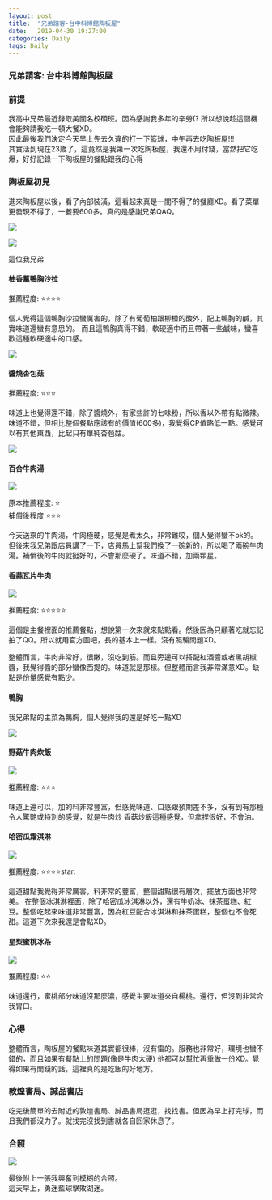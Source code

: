 ```yaml
---
layout: post
title:  "兄弟請客-台中科博館陶板屋"
date:   2019-04-30 19:27:00
categories: Daily
tags: Daily
---
```


### 兄弟請客: 台中科博館陶板屋

### 前提

我高中兄弟最近錄取美國名校碩班。因為感謝我多年的辛勞(? 所以想說趁這個機會能夠請我吃一頓大餐XD。<br />
因此最後我們決定今天早上先去久違的打一下籃球，中午再去吃陶板屋!!!<br />
其實活到現在23歲了，這竟然是我第一次吃陶板屋，我還不用付錢，當然把它吃爆，好好記錄一下陶板屋的餐點跟我的心得

### 陶板屋初見

進來陶板屋以後，看了內部裝潢，這看起來真是一間不得了的餐廳XD。看了菜單更發現不得了，一餐要600多。真的是感謝兄弟QAQ。

![](/assets/images/Daily/0430/0430-1.jpg)

![](/assets/images/Daily/0430/0430-0.jpg)

這位我兄弟

#### 柚香薰鴨胸沙拉

推薦程度: :star::star::star::star:

個人覺得這個鴨胸沙拉蠻厲害的，除了有葡萄柚跟柳橙的酸外，配上鴨胸的鹹，其實味道還蠻有意思的。
而且這鴨胸真得不錯，軟硬適中而且帶著一些鹹味，蠻喜歡這種軟硬適中的口感。

![](/assets/images/Daily/0430/0430-2.jpg)

#### 醬燒杏包菇

推薦程度: :star::star::star:

味道上也覺得還不錯，除了醬燒外，有家些許的七味粉，所以香以外帶有點微辣。
味道不錯，但相比整個餐點應該有的價值(600多)，我覺得CP值略低一點。感覺可以有其他東西，比起只有單純杏苞姑。

![](/assets/images/Daily/0430/0430-3.jpg)


#### 百合牛肉湯

![](/assets/images/Daily/0430/0430-4.jpg)

原本推薦程度: :star:<br />
補償後程度 :star::star::star:

今天送來的牛肉湯，牛肉極硬，感覺是煮太久，非常難咬，個人覺得蠻不ok的。<br />
但後來我兄弟跟店員講了一下，店員馬上幫我們換了一碗新的，所以喝了兩碗牛肉湯。補償後的牛肉就挺好的，不會那麼硬了。味道不錯，加兩顆星。

#### 香蒜瓦片牛肉

![](/assets/images/Daily/0430/0430-5.jpg)

推薦程度: :star::star::star::star::star:

這個是主餐裡面的推薦餐點，想說第一次來就來點點看。然後因為只顧著吃就忘記拍了QQ。所以就用官方圖吧，長的基本上一樣。沒有照騙問題XD。<br />

整體而言，牛肉非常好，很嫩，沒吃到筋。而且旁邊可以搭配紅酒醬或者黑胡椒醬，我覺得醬的部分蠻像西提的。味道就是那樣。但整體而言我非常滿意XD。缺點是份量感覺有點少。

#### 鴨胸

我兄弟點的主菜為鴨胸，個人覺得我的還是好吃一點XD

![](/assets/images/Daily/0430/0430-6.jpg)

#### 野菇牛肉炊飯

![](/assets/images/Daily/0430/0430-7.jpg)

推薦程度: :star::star::star:

味道上還可以，加的料非常豐富，但感覺味道、口感跟預期差不多，沒有到有那種令人驚艷或特別的感覺，就是牛肉炒
香菇炒飯這種感覺，但拿捏很好，不會油。

#### 哈密瓜霜淇淋

![](/assets/images/Daily/0430/0430-8.jpg)


推薦程度: :star::star::star::star:star:

這道甜點我覺得非常厲害，料非常的豐富，整個甜點很有層次，擺放方面也非常美。
在整個冰淇淋裡面，除了哈密瓜冰淇淋以外，還有牛奶冰、抹茶蛋糕、紅豆。整個吃起來味道非常豐富，因為紅豆配合冰淇淋和抹茶蛋糕，整個也不會死甜。這道下次來我還是會點XD。

#### 星梨蜜桃冰茶

![](/assets/images/Daily/0430/0430-9.jpg)

推薦程度: :star::star:

味道還行，蜜桃部分味道沒那麼濃，感覺主要味道來自楊桃。還行，但沒到非常合我胃口。

### 心得

整體而言，陶板屋的餐點味道其實都很棒，沒有雷的。服務也非常好，環境也蠻不錯的，而且如果有餐點上的問題(像是牛肉太硬) 他都可以幫忙再重做一份XD。覺得如果有閒錢的話，這裡真的是吃飯的好地方。

### 敦煌書局、誠品書店

吃完後簡單的去附近的敦煌書局、誠品書局逛逛，找找書。但因為早上打完球，而且我們都沒力了。就找完沒找到書就各自回家休息了。

### 合照

![](/assets/images/Daily/0430/0430-10.jpg)

最後附上一張我興奮到模糊的合照。<br />
這天早上，勇迷藍球擊敗湖迷。